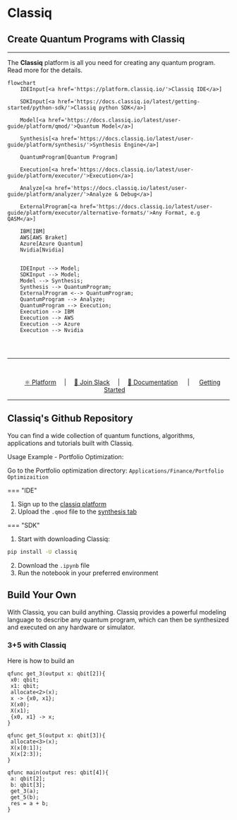 # Classiq 
## Create Quantum Programs with Classiq
---


The **Classiq** platform is all you need for creating any quantum program. Read more for the details. 

```mermaid
flowchart 
    IDEInput[<a href='https://platform.classiq.io/'>Classiq IDE</a>]

    SDKInput[<a href='https://docs.classiq.io/latest/getting-started/python-sdk/'>Classiq python SDK</a>]

    Model[<a href='https://docs.classiq.io/latest/user-guide/platform/qmod/'>Quantum Model</a>]

    Synthesis[<a href='https://docs.classiq.io/latest/user-guide/platform/synthesis/'>Synthesis Engine</a>]

    QuantumProgram[Quantum Program]

    Execution[<a href='https://docs.classiq.io/latest/user-guide/platform/executor/'>Execution</a>]

    Analyze[<a href='https://docs.classiq.io/latest/user-guide/platform/analyzer/'>Analyze & Debug</a>]

    ExternalProgram[<a href='https://docs.classiq.io/latest/user-guide/platform/executor/alternative-formats/'>Any Format, e.g QASM</a>]

    IBM[IBM]
    AWS[AWS Braket]
    Azure[Azure Quantum]
    Nvidia[Nvidia]


    IDEInput --> Model;
    SDKInput --> Model;
    Model --> Synthesis;
    Synthesis --> QuantumProgram;
    ExternalProgram <--> QuantumProgram;
    QuantumProgram --> Analyze;
    QuantumProgram --> Execution;
    Execution --> IBM
    Execution --> AWS
    Execution --> Azure
    Execution --> Nvidia

   


```

<hr>
<br>

<p align="center">
   &emsp;
   <a href="https://short.classiq.io/join-slack">⚛️ Platform</a>
   &emsp;|&emsp;
   <a href="https://short.classiq.io/join-slack">👋 Join Slack</a>
   &emsp;|&emsp;
   <a href="https://docs.classiq.io/latest/user-guide/">📖 Documentation</a>
   &emsp; | &emsp;
   <a href="https://docs.classiq.io/latest/getting-started/">Getting Started</a>
   &emsp;
</p>

<hr>


## Classiq's Github Repository
 You can find a wide collection of quantum functions, algorithms, applications and tutorials built with Classiq. 

Usage Example - Portfolio Optimization:

Go to the Portfolio optimization directory: `Applications/Finance/Portfolio Optimizaition`


=== "IDE"

1. Sign up to the <a href='https://platform.classiq.io/'>classiq platform</a>
2. Upload the `.qmod` file to the <a href='https://platform.classiq.io/synthesis'>synthesis tab</a>

=== "SDK"

1. Start with downloading Classiq:
```bash
pip install -U classiq
```
2. Download the `.ipynb` file
3. Run the notebook in your preferred environment 



## Build Your Own
 With Classiq, you can build anything. Classiq provides a powerful modeling language to describe any quantum program, which can then be synthesized and executed on any hardware or simulator. 

 ### 3+5 with Classiq

 Here is how to build an 

 ```
qfunc get_3(output x: qbit[2]){
  x0: qbit;
  x1: qbit;
  allocate<2>(x);
  x -> {x0, x1};
  X(x0);
  X(x1);
  {x0, x1} -> x;
}

qfunc get_5(output x: qbit[3]){
  allocate<3>(x);
  X(x[0:1]);
  X(x[2:3]);
}

qfunc main(output res: qbit[4]){
  a: qbit[2];
  b: qbit[3];
  get_3(a);
  get_5(b);
  res = a + b;
}
